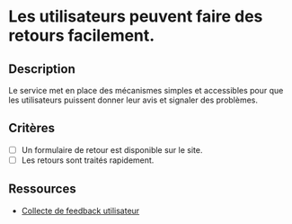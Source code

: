 # Les utilisateurs peuvent faire des retours facilement.

## Description

Le service met en place des mécanismes simples et accessibles pour que les utilisateurs puissent donner leur avis et signaler des problèmes.

## Critères

- [ ] Un formulaire de retour est disponible sur le site.
- [ ] Les retours sont traités rapidement.

## Ressources

- [Collecte de feedback utilisateur](https://www.usability.gov/how-to-and-tools/methods/collecting-user-feedback.html)
